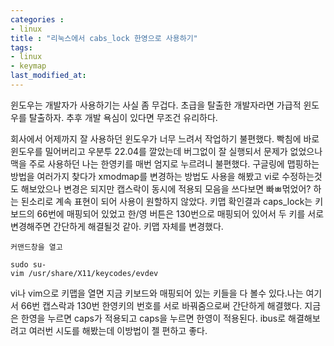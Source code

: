 ```yaml
---
categories : 
- linux
title : "리눅스에서 cabs_lock 한영으로 사용하기"
tags:
- linux
- keymap
last_modified_at:
---
```



윈도우는 개발자가 사용하기는 사실 좀 무겁다.
초급을 탈출한 개발자라면 가급적 윈도우를 탈출하자. 추후 개발 욕심이 있다면 무조건 유리하다.

회사에서 어제까지 잘 사용하던 윈도우가 너무 느려서 작업하기 불편했다. 빡침에 바로 윈도우를 밀어버리고 우분투 22.04를 깔았는데 버그없이 잘 실행되서 문제가 없었으나 
맥을 주로 사용하던 나는 한영키를 매번 엄지로 누르려니 불편했다.
구글링에 맵핑하는 방법을 여러가지 찾다가 xmodmap를 변경하는 방법도 사용을 해봤고 vi로 수정하는것도 해보았으나 변경은 되지만 캡스락이 동시에 적용되 모음을 쓰다보면 빠ㅃ먺었어? 하는 된소리로 계속 표현이 되어 사용이 원할하지 않았다.
키맵 확인결과 caps_lock는 키보드의 66번에 매핑되어 있었고 한/영 버튼은 130번으로 매핑되어 있어서 두 키를 서로 변경해주면 간단하게 해결될것 같아. 키맵 자체를 변경했다.

```shell
커맨드창을 열고

sudo su-
vim /usr/share/X11/keycodes/evdev
```

vi나 vim으로 키맵을 열면 지금 키보드와 매핑되어 있는 키들을 다 볼수 있다.나는 여기서 66번 캡스락과 130번 한영키의 번호를 서로 바꿔줌으로써 간단하게 해결했다. 
지금은 한영을 누르면 caps가 적용되고 caps을 누르면 한영이 적용된다.
ibus로 해결해보려고 여러번 시도를 해봤는데 이방법이 젤 편하고 좋다.
